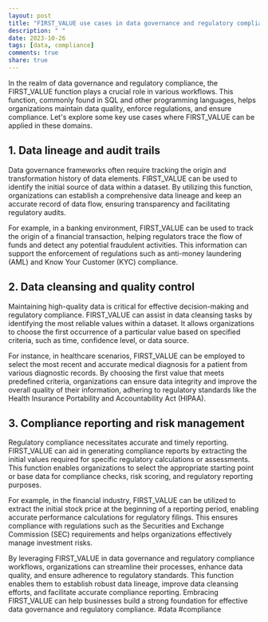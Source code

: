 ```yaml
---
layout: post
title: "FIRST_VALUE use cases in data governance and regulatory compliance workflows"
description: " "
date: 2023-10-26
tags: [data, compliance]
comments: true
share: true
---
```


In the realm of data governance and regulatory compliance, the FIRST_VALUE function plays a crucial role in various workflows. This function, commonly found in SQL and other programming languages, helps organizations maintain data quality, enforce regulations, and ensure compliance. Let's explore some key use cases where FIRST_VALUE can be applied in these domains.

## 1. Data lineage and audit trails
Data governance frameworks often require tracking the origin and transformation history of data elements. FIRST_VALUE can be used to identify the initial source of data within a dataset. By utilizing this function, organizations can establish a comprehensive data lineage and keep an accurate record of data flow, ensuring transparency and facilitating regulatory audits.

For example, in a banking environment, FIRST_VALUE can be used to track the origin of a financial transaction, helping regulators trace the flow of funds and detect any potential fraudulent activities. This information can support the enforcement of regulations such as anti-money laundering (AML) and Know Your Customer (KYC) compliance.

## 2. Data cleansing and quality control
Maintaining high-quality data is critical for effective decision-making and regulatory compliance. FIRST_VALUE can assist in data cleansing tasks by identifying the most reliable values within a dataset. It allows organizations to choose the first occurrence of a particular value based on specified criteria, such as time, confidence level, or data source.

For instance, in healthcare scenarios, FIRST_VALUE can be employed to select the most recent and accurate medical diagnosis for a patient from various diagnostic records. By choosing the first value that meets predefined criteria, organizations can ensure data integrity and improve the overall quality of their information, adhering to regulatory standards like the Health Insurance Portability and Accountability Act (HIPAA).

## 3. Compliance reporting and risk management
Regulatory compliance necessitates accurate and timely reporting. FIRST_VALUE can aid in generating compliance reports by extracting the initial values required for specific regulatory calculations or assessments. This function enables organizations to select the appropriate starting point or base data for compliance checks, risk scoring, and regulatory reporting purposes.

For example, in the financial industry, FIRST_VALUE can be utilized to extract the initial stock price at the beginning of a reporting period, enabling accurate performance calculations for regulatory filings. This ensures compliance with regulations such as the Securities and Exchange Commission (SEC) requirements and helps organizations effectively manage investment risks.

By leveraging FIRST_VALUE in data governance and regulatory compliance workflows, organizations can streamline their processes, enhance data quality, and ensure adherence to regulatory standards. This function enables them to establish robust data lineage, improve data cleansing efforts, and facilitate accurate compliance reporting. Embracing FIRST_VALUE can help businesses build a strong foundation for effective data governance and regulatory compliance. #data #compliance
